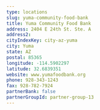```yaml
---
type: locations
slug: yuma-community-food-bank
title: Yuma Community Food Bank
address: 2404 E 24th St. Ste. A
address2: 
cityIndexKey: city-az-yuma
city: Yuma
state: AZ
postal: 85365
longitude: -114.5902297
latitude: 32.6839351
website: www.yumafoodbank.org
phone: 928-343-1243
fax: 928-782-7924
partnerBank: false
partnerGroupId: partner-group-13
---
```

